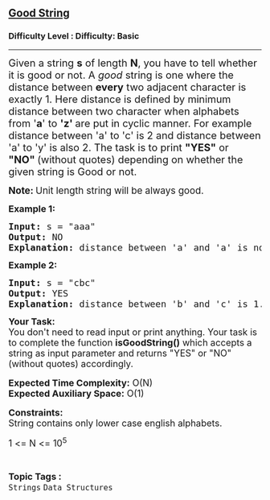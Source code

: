 <h2><a href="https://www.geeksforgeeks.org/problems/good-string5712/1?page=1&category=Strings&difficulty=Basic&sortBy=submissions">Good String</a></h2><h3>Difficulty Level : Difficulty: Basic</h3><hr><div class="problems_problem_content__Xm_eO"><p><span style="font-size: 20px;">Given a string <strong>s</strong>&nbsp;of length&nbsp;<strong>N</strong>,&nbsp;you have to tell whether it is good or not. A&nbsp;<em>good</em>&nbsp;string is one where the distance between <strong>every</strong>&nbsp;two adjacent character is exactly&nbsp;1. Here distance is defined by minimum distance between two character when alphabets from&nbsp;'<strong>a</strong>' to <strong>'z' </strong>are put in cyclic manner. For example distance between 'a' to 'c' is 2 and distance between 'a' to 'y' is also 2. The task is to print <strong>"YES"</strong> or <strong>"NO"&nbsp;</strong>(without quotes) depending on whether the given string is Good or not.</span></p>
<p><strong><span style="font-size: 14pt;">Note: </span></strong><span style="font-size: 14pt;">Unit length string will be always good.</span></p>
<p><span style="font-size: 18px;"><strong>Example 1:</strong></span></p>
<pre><span style="font-size: 18px;"><strong>Input:</strong> s = "aaa"
<strong>Output:</strong> NO
<strong>Explanation:</strong> distance between 'a' and 'a' is not 1.</span></pre>
<p><span style="font-size: 18px;"><strong>Example 2:</strong></span></p>
<pre><span style="font-size: 18px;"><strong>Input:</strong> s = "cbc"
<strong>Output:</strong> YES
<strong>Explanation:</strong> distance between 'b' and 'c' is 1.</span></pre>
<p><span style="font-size: 18px;"><strong>Your Task:&nbsp;&nbsp;</strong><br>You don't need to read input or print anything. Your task is to complete the function&nbsp;<strong>isGoodString()</strong> which accepts a string as input parameter and returns "YES" or "NO" (without quotes) accordingly.&nbsp;</span><br>&nbsp;<br><span style="font-size: 18px;"><strong>Expected Time Complexity:</strong>&nbsp;O(N)<br><strong>Expected Auxiliary Space:</strong>&nbsp;O(1)</span><br>&nbsp;<br><span style="font-size: 18px;"><strong>Constraints:</strong><br>String contains only lower case english alphabets.</span></p>
<p><span style="font-size: 18px;">1 &lt;= N&nbsp;&lt;= 10<sup>5</sup></span></p></div><br><p><span style=font-size:18px><strong>Topic Tags : </strong><br><code>Strings</code>&nbsp;<code>Data Structures</code>&nbsp;